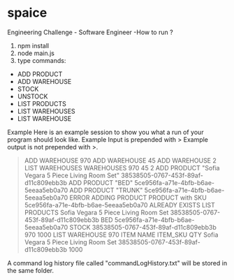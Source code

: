# spaice
 Engineering Challenge - Software Engineer
-How to run ? 
1. npm install
2. node main.js
3. type commands: 

- ADD PRODUCT
- ADD WAREHOUSE
- STOCK
- UNSTOCK
- LIST PRODUCTS
- LIST WAREHOUSES
- LIST WAREHOUSE

Example
Here is an example session to show you what a run of your program should look like.
Example Input is prepended with >
Example output is not prepended with >.
> ADD WAREHOUSE 970
> ADD WAREHOUSE 45
> ADD WAREHOUSE 2
> LIST WAREHOUSES
WAREHOUSES
970
45
2
> ADD PRODUCT "Sofia Vegara 5 Piece Living Room Set"
38538505-0767-453f-89af-d11c809ebb3b
> ADD PRODUCT "BED" 5ce956fa-a71e-4bfb-b6ae-5eeaa5eb0a70
> ADD PRODUCT "TRUNK" 5ce956fa-a71e-4bfb-b6ae-5eeaa5eb0a70
ERROR ADDING PRODUCT PRODUCT with SKU 5ce956fa-a71e-4bfb-b6ae-5eeaa5eb0a70
ALREADY EXISTS
> LIST PRODUCTS
Sofia Vegara 5 Piece Living Room Set 38538505-0767-453f-89af-d11c809ebb3b
BED 5ce956fa-a71e-4bfb-b6ae-5eeaa5eb0a70
> STOCK 38538505-0767-453f-89af-d11c809ebb3b 970 1000
> LIST WAREHOUSE 970
ITEM NAME ITEM_SKU QTY
Sofia Vegara 5 Piece Living Room Set 38538505-0767-453f-89af-d11c809ebb3b 1000


A command log history file called "commandLogHistory.txt" will be stored in the same folder.
